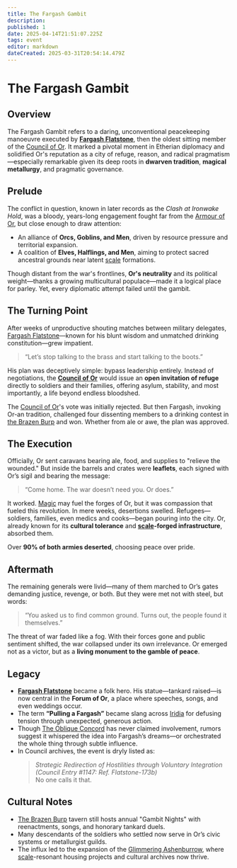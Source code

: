 ```yaml
---
title: The Fargash Gambit
description: 
published: 1
date: 2025-04-14T21:51:07.225Z
tags: event
editor: markdown
dateCreated: 2025-03-31T20:54:14.479Z
---
```


# The Fargash Gambit

## Overview
The Fargash Gambit refers to a daring, unconventional peacekeeping manoeuvre executed by **[Fargash Flatstone](/geography/settlement/city/city-of-or/local/fargash-flatstone.md)**, then the oldest sitting member of the [Council of Or](/geography/settlement/city/city-of-or/council-of-or.md). It marked a pivotal moment in Etherian diplomacy and solidified Or's reputation as a city of refuge, reason, and radical pragmatism—especially remarkable given its deep roots in **dwarven tradition**, **magical metallurgy**, and pragmatic governance.

## Prelude

The conflict in question, known in later records as the *Clash at Ironwake Hold*, was a bloody, years-long engagement fought far from the [Armour of Or](/geography/landmark/scale/armour-of-or.md), but close enough to draw attention:

- An alliance of **Orcs, Goblins, and Men**, driven by resource pressure and territorial expansion.
- A coalition of **Elves, Halflings, and Men**, aiming to protect sacred ancestral grounds near latent [scale](/geography/landmark/scale.md) formations.

Though distant from the war's frontlines, **Or's neutrality** and its political weight—thanks a growing multicultural populace—made it a logical place for parley. Yet, every diplomatic attempt failed until the gambit.

## The Turning Point
After weeks of unproductive shouting matches between military delegates, [Fargash Flatstone](/geography/settlement/city/city-of-or/local/fargash-flatstone.md)—known for his blunt wisdom and unmatched drinking constitution—grew impatient.

> “Let’s stop talking to the brass and start talking to the boots.”

His plan was deceptively simple: bypass leadership entirely. Instead of negotiations, the **[Council of Or](/geography/settlement/city/city-of-or/council-of-or.md)** would issue an **open invitation of refuge** directly to soldiers and their families, offering asylum, stability, and most importantly, a life beyond endless bloodshed.

The [Council of Or](/geography/settlement/city/city-of-or/council-of-or.md)'s vote was initially rejected. But then Fargash, invoking Or-an tradition, challenged four dissenting members to a drinking contest in [the Brazen Burp](/geography/settlement/city/city-of-or/shop/the-brazen-burp.md) and won. Whether from ale or awe, the plan was approved.

## The Execution
Officially, Or sent caravans bearing ale, food, and supplies to "relieve the wounded." But inside the barrels and crates were **leaflets**, each signed with Or’s sigil and bearing the message:

> “Come home. The war doesn’t need you. Or does.”

It worked. [Magic](/structure/mechanic/magic.md) may fuel the forges of Or, but it was compassion that fueled this revolution. In mere weeks, desertions swelled. Refugees—soldiers, families, even medics and cooks—began pouring into the city. Or, already known for its **cultural tolerance** and **[scale](/geography/landmark/scale.md)-forged infrastructure**, absorbed them.

Over **90% of both armies deserted**, choosing peace over pride.

## Aftermath
The remaining generals were livid—many of them marched to Or’s gates demanding justice, revenge, or both. But they were met not with steel, but words:

> “You asked us to find common ground. Turns out, the people found it themselves.”

The threat of war faded like a fog. With their forces gone and public sentiment shifted, the war collapsed under its own irrelevance. Or emerged not as a victor, but as a **living monument to the gamble of peace**.

## Legacy
- **[Fargash Flatstone](/geography/settlement/city/city-of-or/local/fargash-flatstone.md)** became a folk hero. His statue—tankard raised—is now central in the **Forum of Or**, a place where speeches, songs, and even weddings occur.
- The term **“Pulling a Fargash”** became slang across [Iridia](/geography/cosmology/iridia.md) for defusing tension through unexpected, generous action.
- Though [The Oblique Concord](/structure/society/factions/the-oblique-concord.md) has never claimed involvement, rumors suggest it whispered the idea into Fargash’s dreams—or orchestrated the whole thing through subtle influence.
- In Council archives, the event is dryly listed as:  
  > *Strategic Redirection of Hostilities through Voluntary Integration (Council Entry #1147: Ref. Flatstone-173b)*  
  No one calls it that.

## Cultural Notes
- [The Brazen Burp](/geography/settlement/city/city-of-or/shop/the-brazen-burp.md) tavern still hosts annual "Gambit Nights" with reenactments, songs, and honorary tankard duels.
- Many descendants of the soldiers who settled now serve in Or’s civic systems or metallurgist guilds.
- The influx led to the expansion of the [Glimmering Ashenburrow](/geography/settlement/city/glimmering-ashenburrow.md), where [scale](/geography/landmark/scale.md)-resonant housing projects and cultural archives now thrive.
